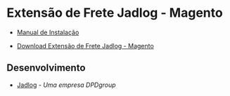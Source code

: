 [//]: # (To view this file use: python -m pip install --user grip; python -m grip -b "README.md")
[//]: # (https://github.com/settings/tokens)
[//]: # (vim ~/.grip/settings.py)
[//]: # (PASSWORD = 'YOUR-ACCESS-TOKEN')
[//]: # (https://github.com/naokazuterada/MarkdownTOC)
[//]: # (Many thanks to silentcast for animated gif generation: ppa:sethj/silentcast)
# Extensão de Frete Jadlog - Magento

* [Manual de Instalação](doc/Jadlog%20-%20Magento.md)

* [Download Extensão de Frete Jadlog - Magento](package/jadlog-magento.zip)

## Desenvolvimento

* [Jadlog](http://www.jadlog.com.br) - *Uma empresa DPDgroup*
